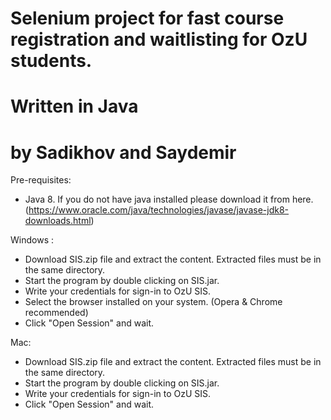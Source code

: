 # Selenium project for fast course registration and waitlisting for OzU students.
# Written in Java
# by Sadikhov and Saydemir


Pre-requisites: 
- Java 8. If you do not have java installed please download it from here. (https://www.oracle.com/java/technologies/javase/javase-jdk8-downloads.html)
  

Windows :

- Download SIS.zip file and extract the content. Extracted files must be in the same directory.
- Start the program by double clicking on SIS.jar.
- Write your credentials for sign-in to OzU SIS.
- Select the browser installed on your system. (Opera & Chrome recommended)
- Click "Open Session" and wait.


Mac:

- Download SIS.zip file and extract the content. Extracted files must be in the same directory.
- Start the program by double clicking on SIS.jar.
- Write your credentials for sign-in to OzU SIS.
- Click "Open Session" and wait.
